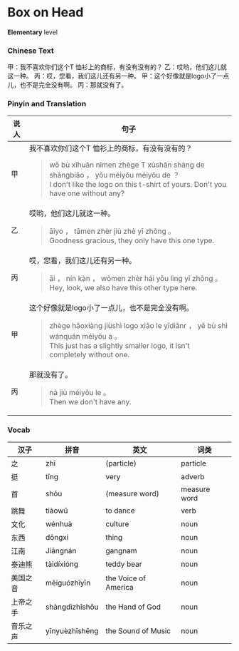 # Box on Head
**Elementary** level
### Chinese Text
甲：我不喜欢你们这个T 恤衫上的商标，有没有没有的？
乙：哎哟，他们这儿就这一种。
丙：哎，您看，我们这儿还有另一种。
甲：这个好像就是logo小了一点儿，也不是完全没有啊。
丙：那就没有了。

### Pinyin and Translation
|说人|句子|
|----|----|
|甲|我不喜欢你们这个T 恤衫上的商标，有没有没有的？<blockquote>wǒ bù xǐhuān nǐmen zhège T xùshān shàng de shāngbiāo ， yǒu méiyǒu méiyǒu de ？<br />I don't like the logo on this t-shirt of yours. Don't you have one without any?</blockquote>|
|乙|哎哟，他们这儿就这一种。<blockquote>āiyo ， tāmen zhèr jiù zhè yī zhǒng 。<br />Goodness gracious, they only have this one type.</blockquote>|
|丙|哎，您看，我们这儿还有另一种。<blockquote>āi ， nín kàn ， wǒmen zhèr hái yǒu lìng yī zhǒng 。<br />Hey, look, we also have this other type here.</blockquote>|
|甲|这个好像就是logo小了一点儿，也不是完全没有啊。<blockquote>zhège hǎoxiàng jiùshì logo xiǎo le yīdiǎnr ， yě bù shì wánquán méiyǒu a 。<br />This just has a slightly smaller logo, it isn't completely without one.</blockquote>|
|丙|那就没有了。<blockquote>nà jiù méiyǒu le 。<br />Then we don't have any.</blockquote>|
### Vocab
|汉子|拼音|英文|词类|
|----|----|----|----|
|之|zhī|(particle)|particle|
|挺|tǐng|very|adverb|
|首|shǒu|(measure word)|measure word|
|跳舞|tiàowǔ|to dance|verb|
|文化|wénhuà|culture|noun|
|东西|dōngxi|thing|noun|
|江南|Jiāngnán|gangnam|noun|
|泰迪熊|tàidíxióng|teddy bear|noun|
|美国之音|měiguózhīyīn|the Voice of America|noun|
|上帝之手|shàngdìzhīshǒu|the Hand of God|noun|
|音乐之声|yīnyuèzhīshēng|the Sound of Music|noun|